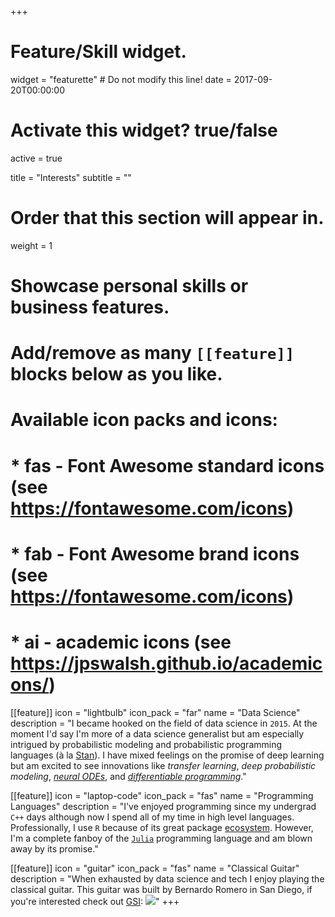 +++
# Feature/Skill widget.
widget = "featurette"  # Do not modify this line!
date = 2017-09-20T00:00:00

# Activate this widget? true/false
active = true

title = "Interests"
subtitle = ""

# Order that this section will appear in.
weight = 1

# Showcase personal skills or business features.
#
# Add/remove as many `[[feature]]` blocks below as you like.
#
# Available icon packs and icons:
# * fas - Font Awesome standard icons (see https://fontawesome.com/icons)
# * fab - Font Awesome brand icons (see https://fontawesome.com/icons)
# * ai - academic icons (see https://jpswalsh.github.io/academicons/)

[[feature]]
  icon = "lightbulb"
  icon_pack = "far"
  name = "Data Science"
  description = "I became hooked on the field of data science in `2015`. At the moment I'd say I'm more of a data science generalist but am especially intrigued by probabilistic modeling and probabilistic programming languages (à la [Stan](https://mc-stan.org/)). I have mixed feelings on the promise of deep learning but am excited to see innovations like *transfer learning*, *deep probabilistic modeling*, [*neural ODEs*](https://arxiv.org/abs/1806.07366), and [*differentiable programming*](https://fluxml.ai/2019/03/05/dp-vs-rl.html)."

[[feature]]
  icon = "laptop-code"
  icon_pack = "fas"
  name = "Programming Languages"
  description = "I've enjoyed programming since my undergrad `C++` days although now I spend all of my time in high level languages. Professionally, I use `R` because of its great package [ecosystem](https://www.tidyverse.org/). However, I'm a complete fanboy of the [`Julia`](https://julialang.org/) programming language and am blown away by its promise."

[[feature]]
  icon = "guitar"
  icon_pack = "fas"
  name = "Classical Guitar"
  description = "When exhausted by data science and tech I enjoy playing the classical guitar. This guitar was built by Bernardo Romero in San Diego, if you're interested check out [GSI](https://www.guitarsalon.com/): ![](/img/guitar-photo.jpg)"
+++
